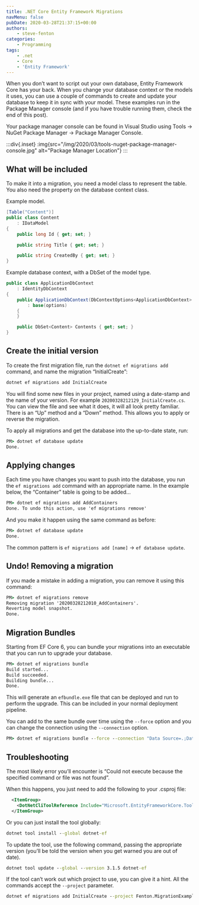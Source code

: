 ```yaml
---
title: .NET Core Entity Framework Migrations
navMenu: false
pubDate: 2020-03-28T21:37:15+00:00
authors:
    - steve-fenton
categories:
    - Programming
tags:
    - .net
    - Core
    - 'Entity Framework'
---
```


When you don’t want to script out your own database, Entity Framework Core has your back. When you change your database context or the models it uses, you can use a couple of commands to create and update your database to keep it in sync with your model. These examples run in the Package Manager console (and if you have trouble running them, check the end of this post).

Your package manager console can be found in Visual Studio using Tools -> NuGet Package Manager -> Package Manager Console.

:::div{.inset}
:img{src="/img/2020/03/tools-nuget-package-manager-console.jpg" alt="Package Manager Location"}
:::

## What will be included

To make it into a migration, you need a model class to represent the table. You also need the property on the database context class.

Example model.

```csharp
[Table("Content")]
public class Content
    : IDataModel
{
    public long Id { get; set; }

    public string Title { get; set; }

    public string CreatedBy { get; set; }
}
```

Example database context, with a DbSet of the model type.

```csharp
public class ApplicationDbContext
    : IdentityDbContext
{
    public ApplicationDbContext(DbContextOptions<ApplicationDbContext> options)
        : base(options)
    {
    }

    public DbSet<Content> Contents { get; set; }
}
```

## Create the initial version

To create the first migration file, run the `dotnet ef migrations add` command, and name the migration “InitialCreate”:

```cmd
dotnet ef migrations add InitialCreate
```

You will find some new files in your project, named using a date-stamp and the name of your version. For example `20200328212129_InitialCreate.cs`. You can view the file and see what it does, it will all look pretty familiar. There is an “Up” method and a “Down” method. This allows you to apply or reverse the migration.

To apply all migrations and get the database into the up-to-date state, run:

```cmd
PM> dotnet ef database update
Done.
```

## Applying changes

Each time you have changes you want to push into the database, you run the `ef migrations add` command with an appropriate name. In the example below, the “Container” table is going to be added…

```cmd
PM> dotnet ef migrations add AddContainers
Done. To undo this action, use 'ef migrations remove'
```

And you make it happen using the same command as before:

```cmd
PM> dotnet ef database update
Done.
```

The common pattern is `ef migrations add [name]` -> `ef database update`.

## Undo! Removing a migration

If you made a mistake in adding a migration, you can remove it using this command:

```cmd
PM> dotnet ef migrations remove
Removing migration '20200328212010_AddContainers'.
Reverting model snapshot.
Done.
```

## Migration Bundles

Starting from EF Core 6, you can bundle your migrations into an executable that you can run to upgrade your database.

```cmd
PM> dotnet ef migrations bundle
Build started...
Build succeeded.
Building bundle...
Done.
```

This will generate an `efbundle.exe` file that can be deployed and run to perform the upgrade. This can be included in your normal deployment pipeline.

You can add to the same bundle over time using the `--force` option and you can change the connection using the `--connection` option.

```cmd
PM> dotnet ef migrations bundle --force --connection "Data Source=.;Database=ExampleDatabase"
```

## Troubleshooting

The most likely error you’ll encounter is “Could not execute because the specified command or file was not found”.

When this happens, you just need to add the following to your .csproj file:

```xml
  <ItemGroup>
    <DotNetCliToolReference Include="Microsoft.EntityFrameworkCore.Tools.DotNet" Version="2.0.3" />
  </ItemGroup>
```

Or you can just install the tool globally:

```cmd
dotnet tool install --global dotnet-ef
```

To update the tool, use the following command, passing the appropriate version (you’ll be told the version when you get warned you are out of date).

```cmd
dotnet tool update --global --version 3.1.5 dotnet-ef
```

If the tool can’t work out which project to use, you can give it a hint. All the commands accept the `--project` parameter.

```cmd
dotnet ef migrations add InitialCreate --project Fenton.MigrationExample
```